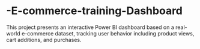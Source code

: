 # -E-commerce-training-Dashboard
This project presents an interactive Power BI dashboard based on a real-world e-commerce dataset, tracking user behavior including product views, cart additions, and purchases.
